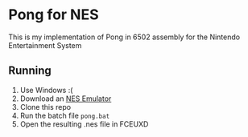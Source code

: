 Pong for NES
============

This is my implementation of Pong in 6502 assembly for the Nintendo Entertainment
System

Running
-------

1. Use Windows :(
2. Download an [NES Emulator](http://www.the-interweb.com/serendipity/index.php?/categories/9-FCEUXD-SP)
3. Clone this repo
4. Run the batch file `pong.bat`
5. Open the resulting .nes file in FCEUXD
